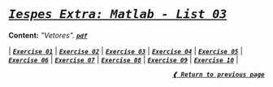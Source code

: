 [previous]: ../

# [**_`Iespes Extra: Matlab - List 03`_**](#iespes-extra-matlab---list-03)

**Content:** _"Vetores"._ [**_`pdf`_**](./list03.pdf)

| [**_`Exercise 01`_**](./ex01.m)
| [**_`Exercise 02`_**](./ex02.m)
| [**_`Exercise 03`_**](./ex03.m)
| [**_`Exercise 04`_**](./ex04.m)
| [**_`Exercise 05`_**](./ex05.m)
| [**_`Exercise 06`_**](./ex06.m)
| [**_`Exercise 07`_**](./ex07.m)
| [**_`Exercise 08`_**](./ex08.m)
| [**_`Exercise 09`_**](./ex09.m)
| [**_`Exercise 10`_**](./ex10.m) |

<div align="right">

[**_`❰ Return to previous page`_**][previous]

</div>
